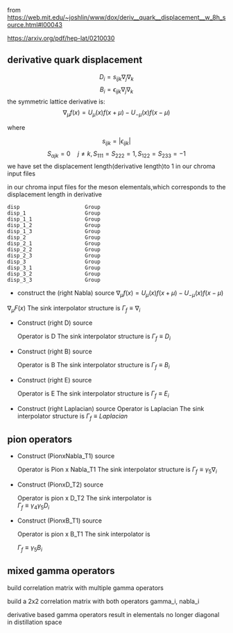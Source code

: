 from https://web.mit.edu/~joshlin/www/dox/deriv__quark__displacement__w_8h_source.html#l00043

https://arxiv.org/pdf/hep-lat/0210030

## derivative quark displacement

$$D_i = s_{ijk}\nabla_j\nabla_k$$
$$B_i = \epsilon_{ijk}\nabla_j\nabla_k$$
the symmetric lattice derivative is:
$$\nabla_\mu f(x) = U_\mu(x)f(x+\mu) - U_{-\mu}(x)f(x-\mu)$$

where
 
$$s_{ijk} = |\epsilon_{ijk}|$$
$$S_{\alpha jk} = 0\quad j\ne k, S_{111}=S_{222}=1, S_{122}=S_{233}=-1$$
we have set the displacement length(derivative length)to 1 in our chroma input files

in our chroma input files for the meson elementals,which corresponds to the displacement length in derivative
```
disp                     Group
disp_1                   Group
disp_1_1                 Group
disp_1_2                 Group
disp_1_3                 Group
disp_2                   Group
disp_2_1                 Group
disp_2_2                 Group
disp_2_3                 Group
disp_3                   Group
disp_3_1                 Group
disp_3_2                 Group
disp_3_3                 Group
```
* construct the (right Nabla) source 
$\nabla_\mu f(x) = U_\mu(x)f(x+\mu) - U_{-\mu}(x)f(x-\mu)$

$\nabla_\mu F(x)$
    The sink interpolator structure is
    $\Gamma_f \equiv \nabla_i$

* Construct (right D) source

    Operator is  D
    The sink interpolator structure is
    $\Gamma_f \equiv D_i$

* Construct (right B) source

    Operator is  B
    The sink interpolator structure is
    $\Gamma_f \equiv B_i$

* Construct (right E) source

    Operator is  E
    The sink interpolator structure is
    $\Gamma_f \equiv E_i$

* Construct (right Laplacian) source
       Operator is  Laplacian
      The sink interpolator structure is
      $\Gamma_f \equiv Laplacian$
## pion operators 

* Construct (PionxNabla_T1) source
     
    Operator is  Pion x Nabla_T1
    The sink interpolator structure is
    $\Gamma_f \equiv \gamma_5\nabla_i$

* Construct (PionxD_T2) source
     
    Operator is  pion x D_T2
    The sink interpolator is   
    $\Gamma_f \equiv \gamma_4\gamma_5 D_i$  

* Construct (PionxB_T1) source

    Operator is  pion x B_T1
    The sink interpolator is   

    $\Gamma_f \equiv \gamma_5 B_i$  

## mixed gamma operators 

build correlation matrix with multiple gamma operators 

build a 2x2 correlation matrix with both operators gamma_i, nabla_i

derivative based gamma operators result in elementals no longer diagonal in distillation space 

